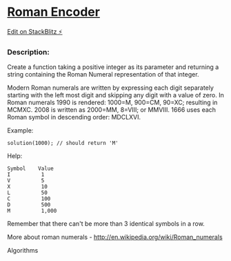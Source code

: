 # [Roman Encoder](https://www.codewars.com/kata/51b62bf6a9c58071c600001b)

[Edit on StackBlitz ⚡️](https://stackblitz.com/edit/roman-encoder)

<div class="w-full panel bg-ui-section"><h3 class="wf-title-alt">Description:</h3><div class="markdown prose max-w-5xl mx-auto" id="description"><p>Create a function taking a positive integer as its parameter and returning a string containing the Roman Numeral representation of that integer.</p>
<p>Modern Roman numerals are written by expressing each digit separately starting with the left most digit and skipping any digit with a value of zero. In Roman numerals 1990 is rendered: 1000=M, 900=CM, 90=XC; resulting in MCMXC. 2008 is written as 2000=MM, 8=VIII; or MMVIII. 1666 uses each Roman symbol in descending order: MDCLXVI.</p>
<p>Example:</p>
<pre style="position: relative;"><code class="language-javascript"><span class="cm-variable">solution</span>(<span class="cm-number">1000</span>); <span class="cm-comment">// should return 'M'</span>
</code><div class="open_grepper_editor" title="Edit &amp; Save To Grepper"></div></pre>
<pre style="display: none; position: relative;"><code class="language-coffeescript"><span class="cm-variable">solution</span><span class="cm-punctuation">(</span><span class="cm-number">1000</span><span class="cm-punctuation">)</span> <span class="cm-comment"># should return 'M'</span>
</code><div class="open_grepper_editor" title="Edit &amp; Save To Grepper"></div></pre>
<pre style="display: none; position: relative;"><code class="language-ruby"><span class="cm-variable">solution</span>(<span class="cm-number">1000</span>) <span class="cm-comment"># should return 'M'</span>
</code><div class="open_grepper_editor" title="Edit &amp; Save To Grepper"></div></pre>
<pre style="display: none; position: relative;"><code class="language-python"><span class="cm-variable">solution</span>(<span class="cm-number">1000</span>) <span class="cm-comment"># should return 'M'</span>
</code><div class="open_grepper_editor" title="Edit &amp; Save To Grepper"></div></pre>
<pre style="display: none; position: relative;"><code class="language-haskell"><span class="cm-variable">solution</span> <span class="cm-number">1000</span> <span class="cm-comment">-- should return "M"</span>
</code><div class="open_grepper_editor" title="Edit &amp; Save To Grepper"></div></pre>
<pre style="display: none; position: relative;"><code class="language-java"><span class="cm-variable">conversion</span>.<span class="cm-variable">solution</span>(<span class="cm-number">1000</span>); <span class="cm-comment">//should return "M"</span>
</code><div class="open_grepper_editor" title="Edit &amp; Save To Grepper"></div></pre>
<pre style="display: none; position: relative;"><code class="language-typescript"><span class="cm-variable">solution</span>(<span class="cm-number">1000</span>); <span class="cm-comment">// should return 'M'</span>
</code><div class="open_grepper_editor" title="Edit &amp; Save To Grepper"></div></pre>
<pre style="display: none; position: relative;"><code class="language-cpp"><span class="cm-variable">solution</span>(<span class="cm-number">1000</span>); <span class="cm-comment">// should return "M"</span>
</code><div class="open_grepper_editor" title="Edit &amp; Save To Grepper"></div></pre>
<pre style="display: none; position: relative;"><code class="language-php"><span class="cm-variable">solution</span>(<span class="cm-number">1000</span>); <span class="cm-comment">// should return "M"</span>
</code><div class="open_grepper_editor" title="Edit &amp; Save To Grepper"></div></pre>
<pre style="display: none; position: relative;"><code class="language-csharp"><span class="cm-variable">RomanConvert</span>.<span class="cm-variable">Solution</span>(<span class="cm-number">1000</span>) <span class="cm-operator">--</span> <span class="cm-variable">should</span> <span class="cm-keyword">return</span> <span class="cm-string">"M"</span>
</code><div class="open_grepper_editor" title="Edit &amp; Save To Grepper"></div></pre>
<pre style="display: none; position: relative;"><code class="language-swift"><span class="cm-variable">solution</span><span class="cm-punctuation">(</span><span class="cm-number">1000</span><span class="cm-punctuation">)</span> <span class="cm-comment">// should return "M"</span>
</code><div class="open_grepper_editor" title="Edit &amp; Save To Grepper"></div></pre>
<pre style="display: none; position: relative;"><code class="language-elixir"><span class="cm-variable">solution</span>(<span class="cm-number">1000</span>) <span class="cm-comment"># should return "M"</span>
</code><div class="open_grepper_editor" title="Edit &amp; Save To Grepper"></div></pre>
<pre style="display: none; position: relative;"><code class="language-r"><span class="cm-variable">solution</span>(<span class="cm-number">1000</span>) <span class="cm-comment"># should return "M"</span>
</code><div class="open_grepper_editor" title="Edit &amp; Save To Grepper"></div></pre>
<pre style="display: none; position: relative;"><code class="language-c"><span class="cm-variable">solution</span>(<span class="cm-number">1000</span>); <span class="cm-comment">// =&gt; "M"</span>
</code><div class="open_grepper_editor" title="Edit &amp; Save To Grepper"></div></pre>
<pre style="display: none; position: relative;"><code class="language-nim"><span class="cm-variable">solution</span>(<span class="cm-number">1000</span>) <span class="cm-comment"># should return "M"</span>
</code><div class="open_grepper_editor" title="Edit &amp; Save To Grepper"></div></pre>
<pre style="display: none; position: relative;"><code class="language-lua"><span class="cm-variable">romanEncoder</span>(<span class="cm-number">1000</span>) <span class="cm-comment">-- should return 'M'</span>
</code><div class="open_grepper_editor" title="Edit &amp; Save To Grepper"></div></pre>
<pre style="display: none; position: relative;"><code class="language-scala"><span class="cm-variable">Roman</span>.<span class="cm-variable">encode</span>(<span class="cm-number">1000</span>) <span class="cm-comment">// should return "M"</span>
</code><div class="open_grepper_editor" title="Edit &amp; Save To Grepper"></div></pre>
<pre style="display: none; position: relative;"><code class="language-kotlin"><span class="cm-variable">encode</span>(<span class="cm-number">1000</span>) <span class="cm-comment">// should return "M"</span>
</code><div class="open_grepper_editor" title="Edit &amp; Save To Grepper"></div></pre>
<pre style="display: none; position: relative;"><code class="language-clojure"><span class="cm-bracket">(</span><span class="cm-builtin">solution</span> <span class="cm-number">1000</span><span class="cm-bracket">)</span> <span class="cm-comment">;; should return "M"</span>
</code><div class="open_grepper_editor" title="Edit &amp; Save To Grepper"></div></pre>
<pre style="display: none; position: relative;"><code class="language-julia"><span class="cm-variable">encoderomannumeral</span>(<span class="cm-number">1000</span>) <span class="cm-comment"># should return "M"</span>
</code><div class="open_grepper_editor" title="Edit &amp; Save To Grepper"></div></pre>
<p>Help:</p>
<pre style="position: relative;"><code>Symbol    Value
I          1
V          5
X          10
L          50
C          100
D          500
M          1,000
</code><div class="open_grepper_editor" title="Edit &amp; Save To Grepper"></div></pre>
<p>Remember that there can't be more than 3 identical symbols in a row.</p>
<p>More about roman numerals - <a href="http://en.wikipedia.org/wiki/Roman_numerals" data-turbolinks="false" target="_blank">http://en.wikipedia.org/wiki/Roman_numerals</a></p>
</div><div class="pt-4 max-w-5xl mx-auto"><div class="mt-4"><span><i class="icon-moon-tag "></i></span><div class="keyword-tag">Algorithms</div></div></div></div>
